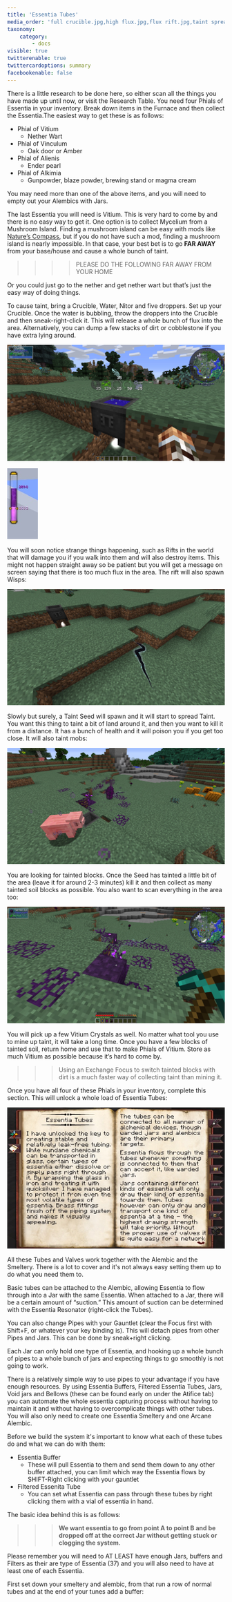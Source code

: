 ```yaml
---
title: 'Essentia Tubes'
media_order: 'full crucible.jpg,high flux.jpg,flux rift.jpg,taint spread.jpg,taint blocks.jpg,essentia tube page.jpg'
taxonomy:
    category:
        - docs
visible: true
twitterenable: true
twittercardoptions: summary
facebookenable: false
---
```


There is a little research to be done here, so either scan all the things you have made up until now, or visit the Research Table. You need four Phials of Essentia in your inventory. Break down items in the Furnace and then collect the Essentia.The easiest way to get these is as follows:

* Phial of Vitium
	* Nether Wart
* Phial of Vinculum
	* Oak door or Amber
* Phial of Alienis
	* Ender pearl 
* Phial of Alkimia
	* Gunpowder, blaze powder, brewing stand or magma cream

You may need more than one of the above items, and you will need to empty out your Alembics with Jars. 

The last Essentia you will need is Vitium. This is very hard to come by and there is no easy way to get it.  One option is to collect Mycelium from a Mushroom Island. Finding a mushroom island can be easy with mods like [Nature’s Compass](https://minecraft.curseforge.com/projects/natures-compass), but if you do not have such a mod, finding a mushroom island is nearly impossible. In that case, your best bet is to go **FAR AWAY** from your base/house and cause a whole bunch of taint. 

>>>>PLEASE DO THE FOLLOWING FAR AWAY FROM YOUR HOME

Or you could just go to the nether and get nether wart but that’s just the easy way of doing things.

To cause taint, bring a Crucible, Water, Nitor and five droppers. Set up your Crucible. Once the water is bubbling, throw the droppers into the Crucible and then sneak-right-click it. This will release a whole bunch of flux into the area. Alternatively, you can dump a few stacks of dirt or cobblestone if you have extra lying around.

![](full%20crucible.jpg)

![](high%20flux.jpg)

You will soon notice strange things happening, such as Rifts in the world that will damage you if you walk into them and will also destroy items. This might not happen straight away so be patient but you will get a message on screen saying that there is too much flux in the area. The rift will also spawn Wisps:

![](flux%20rift.jpg)

Slowly but surely, a Taint Seed will spawn and it will start to spread Taint. You want this thing to taint a bit of land around it, and then you want to kill it from a distance. It has a bunch of health and it will poison you if you get too close. It will also taint mobs:

![](taint%20spread.jpg)

You are looking for tainted blocks. Once the Seed has tainted a little bit of the area (leave it for around 2-3 minutes) kill it and then collect as many tainted soil blocks as possible. You also want to scan everything in the area too:

![](taint%20blocks.jpg)

You will pick up a few Vitium Crystals as well. No matter what tool you use to mine up taint, it will take a long time. Once you have a few blocks of tainted soil, return home and use that to make Phials of Vitium. Store as much Vitium as possible because it’s hard to come by.

>>> Using an Exchange Focus to switch tainted blocks with dirt is a much faster way of collecting taint than mining it.

Once you have all four of these Phials in your inventory, complete this section. This will unlock a whole load of Essentia Tubes:

![](essentia%20tube%20page.jpg)

All these Tubes and Valves work together with the Alembic and the Smeltery. There is a lot to cover and it's not always easy setting them up to do what you need them to.

Basic tubes can be attached to the Alembic, allowing Essentia to flow through into a Jar with the same Essentia. When attached to a Jar, there will be a certain amount of “suction.” This amount of suction can be determined with the Essentia Resonator (right-click the Tubes).

You can also change Pipes with your Gauntlet (clear the Focus first with Shift+F, or whatever your key binding is). This will detach pipes from other Pipes and Jars. This can be done by sneak+right clicking.

Each Jar can only hold one type of Essentia, and hooking up a whole bunch of pipes to a whole bunch of jars and expecting things to go smoothly is not going to work.

There is a relatively simple way to use pipes to your advantage if you have enough resources. By using Essentia Buffers, Filtered Essentia Tubes, Jars, Void jars and Bellows (these can be found early on under the Atifice tab) you can automate the whole essentia capturing process without having to maintain it and without having to overcomplicate things with other tubes. You will also only need to create one Essentia Smeltery and one Arcane Alembic.

Before we build the system it's important to know what each of these tubes do and what we can do with them:

* Essentia Buffer
	* These will pull Essentia to them and send them down to any other buffer attached, you can limit which way the Essentia flows by SHIFT-Right clicking with your gauntlet
* Filtered Essenita Tube
	* You can set what Essentia can pass through these tubes by right clicking them with a vial of essentia in hand.

The basic idea behind this is as follows:

>>>**We want essentia to go from point A to point B and be dropped off at the correct Jar without getting stuck or clogging the system.**

Please remember you will need to AT LEAST have enough Jars, buffers and Filters as their are type of Essentia (37) and you will also need to have at least one of each Essentia.

First set down your smeltery and alembic, from that run a row of normal tubes and at the end of your tunes add a buffer:

